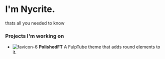 # I'm Nycrite.

thats all you needed to know

### Projects I'm working on

- ![favicon-6](https://user-images.githubusercontent.com/73002678/105624257-6b603980-5dee-11eb-9165-dcf34e1137f3.png) **PolishedFT** A FulpTube theme that adds round elements to it.
